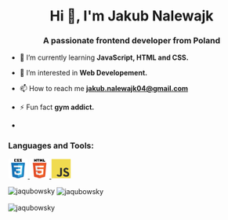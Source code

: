 <h1 align="center">Hi 👋, I'm Jakub Nalewajk</h1>
<h3 align="center">A passionate frontend developer from Poland</h3>

- 🌱 I’m currently learning **JavaScript, HTML and CSS.**

- 👀 I’m interested in **Web Developement.**

- 📫 How to reach me **jakub.nalewajk04@gmail.com**

- ⚡ Fun fact **gym addict.**
- 
<p align="left">
</p>

<h3 align="left">Languages and Tools:</h3>
<p align="left"> <a href="https://www.w3schools.com/css/" target="_blank" rel="noreferrer"> <img src="https://raw.githubusercontent.com/devicons/devicon/master/icons/css3/css3-original-wordmark.svg" alt="css3" width="40" height="40"/> </a> <a href="https://www.w3.org/html/" target="_blank" rel="noreferrer"> <img src="https://raw.githubusercontent.com/devicons/devicon/master/icons/html5/html5-original-wordmark.svg" alt="html5" width="40" height="40"/> </a> <a href="https://developer.mozilla.org/en-US/docs/Web/JavaScript" target="_blank" rel="noreferrer"> <img src="https://raw.githubusercontent.com/devicons/devicon/master/icons/javascript/javascript-original.svg" alt="javascript" width="40" height="40"/> </a> </p>

<p><img align="left" src="https://github-readme-stats.vercel.app/api/top-langs?username=jaqubowsky&show_icons=true&locale=en&layout=compact" alt="jaqubowsky" /></p>

<p>&nbsp;<img align="center" src="https://github-readme-stats.vercel.app/api?username=jaqubowsky&show_icons=true&locale=en" alt="jaqubowsky" /></p>

<p><img align="center" src="https://github-readme-streak-stats.herokuapp.com/?user=jaqubowsky&" alt="jaqubowsky" /></p>

<!---
jaqubowsky/jaqubowsky is a ✨ special ✨ repository because its `README.md` (this file) appears on your GitHub profile.
You can click the Preview link to take a look at your changes.
--->
